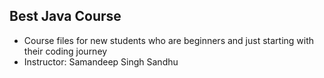 ## Best Java Course
- Course files for new students who are beginners and just starting with their coding journey
- Instructor: Samandeep Singh Sandhu
